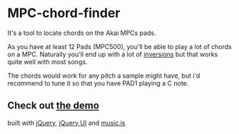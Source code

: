 MPC-chord-finder
========

It's a tool to locate chords on the Akai MPCs pads.

As you have at least 12 Pads (MPC500), you'll be able to play a lot of chords on a MPC.
Naturally you'll end up with a lot of [inversions](http://en.wikipedia.org/wiki/Inversion_(music)%23Inversions)
but that works quite well with most songs.

The chords would work for any pitch a sample might have,
but i'd recommend to tune it so that you have PAD1 playing a C note.


Check out [the demo](http://gherkins.github.com/mpc-chordfinder/)
--------

built with [jQuery](http://jquery.com/), [jQuery UI](http://jqueryui.com/) and [music.js](https://github.com/gregjopa/music.js)